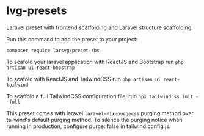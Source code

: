 # lvg-presets
Laravel preset with frontend scaffolding and Laravel structure scaffolding.

Run this command to add the preset to your project:

`composer require larsvg/preset-rbs`

To scafold your laravel application with ReactJS and Bootstrap run
`php artisan ui react-boostrap`

To scafold with ReactJS and TailwindCSS run
`php artisan ui react-tailwind`

To scaffold a full TailwindCSS configuration file, run
`npx tailwindcss init --full`

This preset comes with laravel `laravel-mix-purgecss` purging method over tailwind's default purging method. To silence the purging notice when running in production, configure purge: false in tailwind.config.js.
